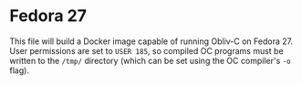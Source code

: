 # Fedora 27

This file will build a Docker image capable of running Obliv-C on Fedora 27. User permissions are set to `USER 185`, so compiled OC programs must be written to the `/tmp/` directory (which can be set using the OC compiler's `-o` flag). 